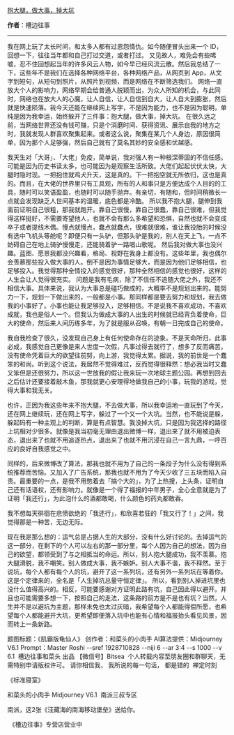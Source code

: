 

[抱大腿，做大事，掉大坑](https://mp.weixin.qq.com/s/ZA_HgnBHgYC8JZe-ROcVCw)

**作者**：槽边往事

---

我在网上玩了太长时间，和太多人都有过恩怨情仇。如今随便冒头出来一个 ID，回想一下，往往当年都和自己打过交道，或者打过。
又见故人，难免会有些唏嘘，忍不住回想起当年的许多风云人物，如今早已经风流云散。然后我总结了一下，这些年不是我们在选择各种网络平台，各种网络产品，从网页到 App，从文字到短句，从短句到照片，从照片到视频，而是网络在不断筛选我们。
网络一直放大个人的影响力，网络早期会给普通人脱颖而出，为众人所知的机会，与此同时，网络也在放大人的心魔，让人自信，让人自信到自大，让人自大到膨胀，然后就是快速陨落。我今天还能在继续网上写字，不是因为能力，也不是因为聪明，单纯是因为我幸运，始终躲开了三件事：抱大腿，做大事，掉大坑。
在很久远之前，当网络世界还没有钱可赚，只是个消磨时间、获得资讯、展示自我的地方之时，我就发现人群喜欢聚集起来。或者这么说，聚集在某几个人身边，原因很简单，因为那个人足够强，然后自己就有了莫名其妙的安全感和优越感。

我天生对「大哥」、「大佬」免疫，简单说，我对强人有一种根深蒂固的不信任感。可能是因为历史书读太多，也可能因为是观察生活所致。大佬们起起伏伏太快，大腿时隐时现。一把抱住就鸡犬升天，这是真的。下一把抱空就无所依归，这也是真的。而且，在大佬的世界里只有工具观，所有的人和事只是方便达成个人目的的工具，随时可以笑语盈盈，也随时可以随手抛弃。有亲切，有随和，但时间稍微长一点就会发现缺乏人世间基本的温暖，底色都是冷酷。
所以我不抱大腿，腿伸到我面前证明自己很粗，那我就跑开。靠自己很慢，靠自己很蠢，靠自己很难，但我觉得这样挺好，不需要寄望他人，也就不会有那么多希望和恐惧，自然也就不会变成卒子或者提线木偶。慢点就慢点，蠢点就蠢点，很难就很难，谁让我投胎的时候没有选中飞机头等舱呢？即便只有一头驴，但那头驴是我的，别人在天上飞，一点不妨碍自己在地上骑驴慢慢走，还能骑着驴一路唱山歌呢。
然后我对做大事也没兴趣。蓝图、愿景我都没兴趣看，格局、视野在我身上都没有。这些年里，我也偶尔会羡慕那些投入做大事的人。倒不是因为事情足够大，而是因为他们足够相信，也足够投入。我觉得那种全情投入的感觉很好，那种全然相信的感觉也很好，这样的人生会让人觉得很充实。
问题是我有毛病，除了不信任不追随大佬之外，我还不相信大事。具体来说，我认为大事总是碰巧做成的，大概率不是规划出来的。能努力一下，规划一下做出来的，一般都是小事。那同样都是要去努力和规划，我去做我的小事好了。小事也能让我足够投入，足够相信。不是说我不喜欢成功，不喜欢成就，我也是俗人一个。但我认为做成大事的人出生的时候就已经背负着使命，巨大的使命，然后来人间历练多年，为了就是服从召唤，有朝一日完成自己的使命。

我自我检查了很久，没发现自己身上有任何使命存在的迹象。不是天命所归，此事必成，我感觉自己更像是来人世度一次假，凡事过得去就行了，想多了反而痛苦。没有使命凭着巨大的欲望往前努，向上游，我觉得太累。据说，我的前世是一个蠢笨的和尚。听到这个说法，我居然不觉得难过，反而觉得很释然：想必我当时又蠢又笨但是还很努力，所以这一世放我的假让我来玩一次地球主题公园。再想到回去之后估计还要接着敲木鱼，那我就更心安理得地做我自己的小事，玩我的游戏，觉得大事和我无关。

也许，正因为我这些年来不抱大腿，不去做大事，所以我幸运地一直玩到了今天，还在网上继续玩，还在网上写字，躲过了一个又一个大坑。当然，也不能说是躲，躲起码有一种主观上的判断，算是有点智慧。我没掉大坑，只是因为我选择的路径上坑相对少很多。就像是我当初毫无理由退出微博一样，退出来了就不用被迫表态，退出来了也就不用追逐热点，退出来了也就不用沉浸在自己一言九鼎，一呼百应的良好自我感觉之中。

同样的，后来微博改了算法，那我也就不用为了自己的一条段子为什么没有得到系统推荐而苦恼。又加入了广告系统，那我也就不用为了今天少收了三五块而陷入自责。最重要的一点，是我不用憋着去「搞个大的」，为了上热搜，上头条，证明自己还有话语权，还有影响力。就像是一个得了福报的中年男子，全心全意就是为了证明「我还行」，为此泡什么的酒都敢喝，什么颜色的药丸都敢吞。

我不想每天徘徊在悲愤欲绝的「我还行」，和欣喜若狂的「我又行了！」之间，我觉得那是一种苦，无边无际。

现在我是那么想的：运气总是占据人生的大部分，没有什么好讨论的。去掉运气的这一部分，在剩下的个人可以左右的那一部分里，每个人因为自己的想法，因为自己的欲望，都领受到了与之相抵当的命运。所以，别人抱大腿成功，我不羡慕。抱大腿滑脱，我不嘲笑。别人做成大事，我不嫉妒。别人大事不谐，我不释然。至于说坑，每个人都有每个人的坑，避开了这一系列坑，还有另外一系列坑在等着你。这是个定律来的，全名是「人生掉坑总量守恒定律」。
所以，看到别人掉进坑里也没什么值得高兴的。相反，可能要感谢对方证明此路有坑，自己因此得以避开。并且也可能需要多想一下，按照自己的走法，这条路的前方是不是也有坑？当然，人生并不是以避坑为主题，那样未免也太过灰暗，我希望每个人都能得偿所愿，也希望每个人都能避开大坑，更希望即便落入坑中也能有心情和福报抬头看见风景，因而转上一条新路。




题图标题：《肌霸版龟仙人》
创作者：和菜头的小肉手
AI算法提供：Midjourney V6.1
Prompt：Master Roshi --sref 1928710828 --niji 6 --ar 3:4 --s 1000 --v 6.1
 槽边往事和菜头 出品
【微信号】Bitsea 
个人转载内容至朋友圈和群聊天，无需特别申请版权许可。
请你相信我，
我所说的每一句话，
都是错的
 禅定时刻

《标准寝室》

和菜头的小肉手
Midjourney V6.1
 南派三叔专区

南派，这2张《汪藏海的南海移动堡垒》送给你。

 《槽边往事》专营店营业中